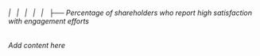 ###### |   |   |   |   |   ├── Percentage of shareholders who report high satisfaction with engagement efforts

*Add content here*